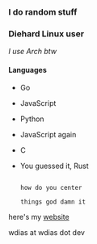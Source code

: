 ### I do random stuff

### Diehard Linux user
*I use Arch btw*

#### Languages
- Go
- JavaScript
- Python
- JavaScript again
- C
- You guessed it, Rust


                                                                        how do you center
                                                                          things god damn it

here's my [website](https://wdias.dev/)

wdias at wdias dot dev
